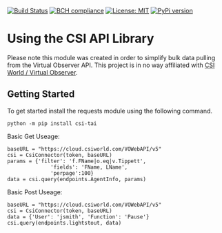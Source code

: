 [![Build Status](https://travis-ci.com/dtaivpp/CSI_API.svg?branch=master)](https://travis-ci.com/dtaivpp/CSI_API)
[![BCH compliance](https://bettercodehub.com/edge/badge/dtaivpp/CSI_API?branch=master)](https://bettercodehub.com/)
[![License: MIT](https://img.shields.io/badge/License-MIT-yellow.svg)](https://opensource.org/licenses/MIT)
[![PyPi version](https://pypip.in/v/csi-tai/badge.png)](https://crate.io/packages/csi-tai/)

# Using the CSI API Library 

Please note this module was created in order to simplify bulk data pulling from the Virtual Observer API. This project is in no way affiliated with [CSI World / Virtual Observer](https://www.csiworld.com).

## Getting Started

To get started install the requests module using the following command.  

`python -m pip install csi-tai`


Basic Get Useage:  
  ```
  baseURL = "https://cloud.csiworld.com/VOWebAPI/v5"  
  csi = CsiConnector(token, baseURL)  
  params = {'filter': 'f.FName|o.eq|v.Tippett',  
                'fields': 'FName, LName',  
                'perpage':100}  
  data = csi.query(endpoints.AgentInfo, params)  
  ```

Basic Post Useage:  
  ```
  baseURL = "https://cloud.csiworld.com/VOWebAPI/v5"  
  csi = CsiConnector(token, baseURL)  
  data = {'User': 'jsmith', 'Function': 'Pause'}  
  csi.query(endpoints.lightstout, data)  
  ```
